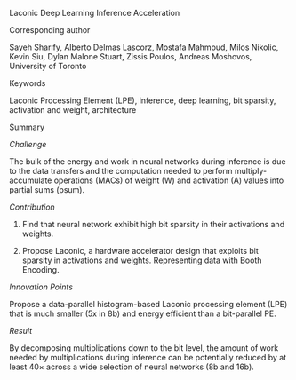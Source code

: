 Laconic Deep Learning Inference Acceleration

Corresponding author

Sayeh Sharify, Alberto Delmas Lascorz, Mostafa Mahmoud, Milos Nikolic, Kevin
Siu, Dylan Malone Stuart, Zissis Poulos, Andreas Moshovos, University of Toronto

Keywords

Laconic Processing Element (LPE), inference, deep learning, bit sparsity,
activation and weight, architecture

Summary

*Challenge*

The bulk of the energy and work in neural networks during inference is due to
the data transfers and the computation needed to perform multiply-accumulate
operations (MACs) of weight (W) and activation (A) values into partial sums
(psum).

*Contribution*

1.  Find that neural network exhibit high bit sparsity in their activations and
    weights.

2.  Propose Laconic, a hardware accelerator design that exploits bit sparsity in
    activations and weights. Representing data with Booth Encoding.

*Innovation Points*

Propose a data-parallel histogram-based Laconic processing element (LPE) that is
much smaller (5x in 8b) and energy efficient than a bit-parallel PE.

*Result*

By decomposing multiplications down to the bit level, the amount of work needed
by multiplications during inference can be potentially reduced by at least 40×
across a wide selection of neural networks (8b and 16b).
